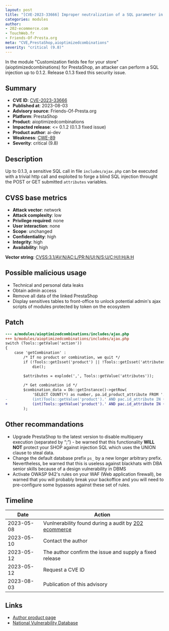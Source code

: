 ```yaml
---
layout: post
title: "[CVE-2023-33666] Improper neutralization of a SQL parameter in aioptimizedcombinations from ai-dev module for PrestaShop"
categories: modules
author:
- 202-ecommerce.com
- TouchWeb.fr
- Friends-Of-Presta.org
meta: "CVE,PrestaShop,aioptimizedcombinations"
severity: "critical (9.8)"
---
```


In the module "Customization fields fee for your store" (aioptimizedcombinations) for PrestaShop, an attacker can perform a SQL injection up to 0.1.2. Release 0.1.3 fixed this security issue.

## Summary

* **CVE ID**: [CVE-2023-33666](https://cve.mitre.org/cgi-bin/cvename.cgi?name=CVE-2023-33666)
* **Published at**: 2023-08-03
* **Advisory source**: Friends-Of-Presta.org
* **Platform**: PrestaShop
* **Product**: aioptimizedcombinations
* **Impacted release**: <= 0.1.2 (0.1.3 fixed issue)
* **Product author**: ai-dev
* **Weakness**: [CWE-89](https://cwe.mitre.org/data/definitions/89.html)
* **Severity**: critical (9.8)

## Description

Up to 0.1.3, a sensitive SQL call in file `includes/ajax.php` can be executed with a trivial http call and exploited to forge a blind SQL injection throught the POST or GET submitted `attributes` variables.

## CVSS base metrics

* **Attack vector**: network
* **Attack complexity**: low
* **Privilege required**: none
* **User interaction**: none
* **Scope**: unchanged
* **Confidentiality**: high
* **Integrity**: high
* **Availability**: high

**Vector string**: [CVSS:3.1/AV:N/AC:L/PR:N/UI:N/S:U/C:H/I:H/A:H](https://nvd.nist.gov/vuln-metrics/cvss/v3-calculator?vector=AV:N/AC:L/PR:N/UI:N/S:U/C:H/I:H/A:H)

## Possible malicious usage

* Technical and personal data leaks
* Obtain admin access
* Remove all data of the linked PrestaShop
* Display sensitives tables to front-office to unlock potential admin's ajax scripts of modules protected by token on the ecosystem

## Patch

```diff
--- a/modules/aioptimizedcombinations/includes/ajax.php
+++ b/modules/aioptimizedcombinations/includes/ajax.php
switch (Tools::getValue('action'))
{
	case 'getCombination' :
		/* If no product or combination, we quit */
		if (!Tools::getIsset('product') || !Tools::getIsset('attributes'))
			die();

		$attributes = explode(',', Tools::getValue('attributes'));
		
		/* Get combination id */
		$combination_data = Db::getInstance()->getRow(
			'SELECT COUNT(*) as number, pa.id_product_attribute FROM '._DB_PREFIX_.'product_attribute AS pa LEFT JOIN '._DB_PREFIX_.'product_attribute_combination AS pac ON pa.id_product_attribute = pac.id_product_attribute WHERE pa.id_product = '.
-			(int)Tools::getValue('product').' AND pac.id_attribute IN ('.pSQL(Tools::getValue('attributes')).') GROUP BY pa.id_product_attribute HAVING number = '.count($attributes)
+			(int)Tools::getValue('product').' AND pac.id_attribute IN ('.implode(',', array_map('intval', explode(',', Tools::getValue('attributes')))).') GROUP BY pa.id_product_attribute HAVING number = '.count($attributes)
		);
```


## Other recommandations

* Upgrade PrestaShop to the latest version to disable multiquery execution (separated by “;”) - be warned that this functionality **WILL NOT** protect your SHOP against injection SQL which uses the UNION clause to steal data.
* Change the default database prefix `ps_` by a new longer arbitrary prefix. Nevertheless, be warned that this is useless against blackhats with DBA senior skills because of a design vulnerability in DBMS
* Activate OWASP 942's rules on your WAF (Web application firewall), be warned that you will probably break your backoffice and you will need to pre-configure some bypasses against these set of rules.


## Timeline

| Date | Action |
|--|--|
| 2023-05-08 | Vunlnerability found during a audit by [202 ecommerce](https://www.202-ecommerce.com/) |
| 2023-05-10 | Contact the author |
| 2023-05-12 | The author confirm the issue and supply a fixed release |
| 2023-05-12 | Request a CVE ID |
| 2023-08-03 | Publication of this advisory |


## Links

* [Author product page](https://www.boutique.ai-dev.fr/en/ergonomie/59-optimized-combinations.html)
* [National Vulnerability Database](https://cve.mitre.org/cgi-bin/cvename.cgi?name=CVE-2023-33666)

